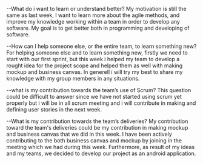 --What do i want to learn or understand better?
My motivation is still the same as last week, I want to learn more about the agile methods, and improve my knowledge working within a team in order to develop any software. My goal is to get better both in programming and developing of software.

--How can I help someone else, or the entire team, to learn something new?
For helping someone else and to learn something new, firstly we need to start with our first sprint, but this week i helped my team to develop a rought idea for the project scope and helped them as well with making mockup and business canvas. In generell i will try my best to share my knowledge with my group members in any situations.

--what is my contribution towards the team’s use of Scrum?
This question could be difficult to answer since we have not started using scrum yet properly but i will be in all scrum meeting and i will contribute in making and defining user stories in the next week. 

--What is my contribution towards the team’s deliveries?
My contribution toward the team's deliveries could be my contribution in making mockup and business canvas that we did in this week. I have been actively contributing to the both business canvas and mockup by joining in the meeting which we had during this week. Furthermore, as result of my ideas and my teams, we decided to develop our project as an android application.
